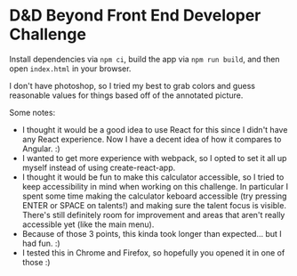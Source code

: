 # D&D Beyond Front End Developer Challenge

Install dependencies via `npm ci`,  build the app via `npm run build`, and then open `index.html` in your browser.

I don't have photoshop, so I tried my best to grab colors and guess reasonable values for things based off of the annotated picture.

Some notes:
* I thought it would be a good idea to use React for this since I didn't have any React experience.  Now I have a decent idea of how it compares to Angular. :)
* I wanted to get more experience with webpack, so I opted to set it all up myself instead of using create-react-app.
* I thought it would be fun to make this calculator accessible, so I tried to keep accessibility in mind when working on this challenge. In particular I spent some time making the calculator keboard accessible (try pressing ENTER or SPACE on talents!) and making sure the talent focus is visible. There's still definitely room for improvement and areas that aren't really accessible yet (like the main menu).  
* Because of those 3 points, this kinda took longer than expected... but I had fun. :)
* I tested this in Chrome and Firefox, so hopefully you opened it in one of those :)